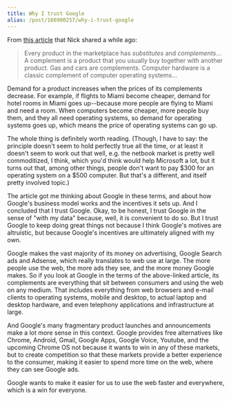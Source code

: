 ```yaml
---
title: Why I trust Google
alias: /post/166900257/why-i-trust-google
---
```


From [this article](http://www.joelonsoftware.com/articles/StrategyLetterV.html)
that Nick shared a while ago:

> Every product in the marketplace has *substitutes* and *complements*…
> A complement is a product that you usually buy together with another
> product. Gas and cars are complements. Computer hardware is a classic
> complement of computer operating systems…

Demand for a product increases when the prices of its complements
decrease. For example, if flights to Miami become cheaper, demand for
hotel rooms in Miami goes up--because more people are flying to Miami and
need a room. When computers become cheaper, more people buy them, and
they all need operating systems, so demand for operating systems goes
up, which means the price of operating systems can go up.

The whole thing is definitely worth reading. (Though, I have to say: the
principle doesn't seem to hold perfectly true all the time, or at least
it doesn't seem to work out that well, e.g. the netbook market is pretty
well commoditized, I think, which you'd think would help Microsoft a
lot, but it turns out that, among other things, people don't want to pay
$300 for an operating system on a $500 computer. But that's a different,
and itself pretty involved topic.)

The article got me thinking about Google in these terms, and about how
Google's business model works and the incentives it sets up. And I
concluded that I trust Google. Okay, to be honest, I trust Google in the
sense of "with my data" because, well, it is convenient to do so. But I
trust Google to keep doing great things not because I think Google's
motives are altruistic, but because Google's incentives are ultimately
aligned with my own.

Google makes the vast majority of its money on advertising, Google
Search ads and Adsense, which really translates to web use at large. The
more people use the web, the more ads they see, and the more money
Google makes. So if you look at Google in the terms of the above-linked
article, its complements are everything that sit between consumers and
using the web on any medium. That includes everything from web browsers
and e-mail clients to operating systems, mobile and desktop, to actual
laptop and desktop hardware, and even telephony applications and
infrastructure at large.

And Google's many fragmentary product launches and announcements make a
lot more sense in this context. Google provides free alternatives like
Chrome, Android, Gmail, Google Apps, Google Voice, Youtube, and the
upcoming Chrome OS not because it wants to win in any of these markets,
but to create competition so that these markets provide a better
experience to the consumer, making it easier to spend more time on the
web, where they can see Google ads.

Google wants to make it easier for us to use the web faster and
everywhere, which is a win for everyone.
